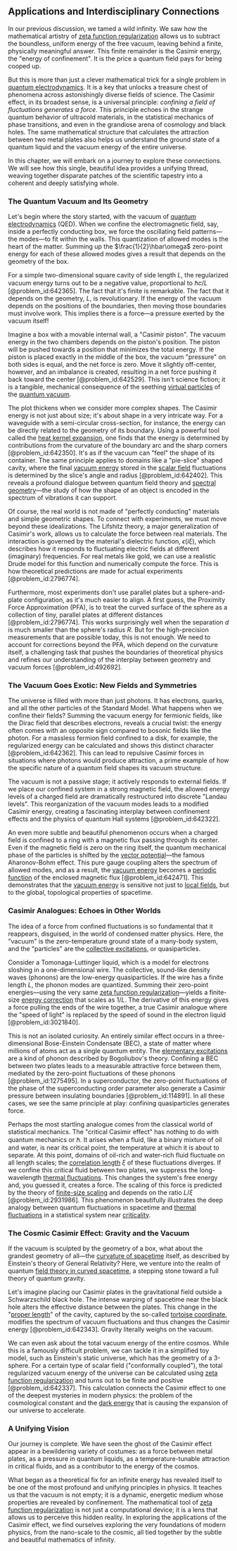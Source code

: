 ## Applications and Interdisciplinary Connections

In our previous discussion, we tamed a wild infinity. We saw how the mathematical artistry of [zeta function regularization](@article_id:172224) allows us to subtract the boundless, uniform energy of the free vacuum, leaving behind a finite, physically meaningful answer. This finite remainder is the Casimir energy, the "energy of confinement". It is the price a quantum field pays for being cooped up.

But this is more than just a clever mathematical trick for a single problem in [quantum electrodynamics](@article_id:153707). It is a key that unlocks a treasure chest of phenomena across astonishingly diverse fields of science. The Casimir effect, in its broadest sense, is a universal principle: *confining a field of fluctuations generates a force*. This principle echoes in the strange quantum behavior of ultracold materials, in the statistical mechanics of phase transitions, and even in the grandiose arena of cosmology and black holes. The same mathematical structure that calculates the attraction between two metal plates also helps us understand the ground state of a quantum liquid and the vacuum energy of the entire universe.

In this chapter, we will embark on a journey to explore these connections. We will see how this single, beautiful idea provides a unifying thread, weaving together disparate patches of the scientific tapestry into a coherent and deeply satisfying whole.

### The Quantum Vacuum and Its Geometry

Let's begin where the story started, with the vacuum of [quantum electrodynamics](@article_id:153707) (QED). When we confine the electromagnetic field, say, inside a perfectly conducting box, we force the oscillating field patterns—the modes—to fit within the walls. This quantization of allowed modes is the heart of the matter. Summing up the $\frac{1}{2}\hbar\omega$ zero-point energy for each of these allowed modes gives a result that depends on the geometry of the box.

For a simple two-dimensional square cavity of side length $L$, the regularized vacuum energy turns out to be a negative value, proportional to $\hbar c / L$ [@problem_id:642365]. The fact that it's finite is remarkable. The fact that it depends on the geometry, $L$, is revolutionary. If the energy of the vacuum depends on the positions of the boundaries, then moving those boundaries must involve work. This implies there is a force—a pressure exerted by the vacuum itself!

Imagine a box with a movable internal wall, a "Casimir piston". The vacuum energy in the two chambers depends on the piston's position. The piston will be pushed towards a position that minimizes the total energy. If the piston is placed exactly in the middle of the box, the vacuum "pressure" on both sides is equal, and the net force is zero. Move it slightly off-center, however, and an imbalance is created, resulting in a net force pushing it back toward the center [@problem_id:642529]. This isn't science fiction; it is a tangible, mechanical consequence of the seething [virtual particles](@article_id:147465) of the [quantum vacuum](@article_id:155087).

The plot thickens when we consider more complex shapes. The Casimir energy is not just about size; it's about shape in a very intricate way. For a waveguide with a semi-circular cross-section, for instance, the energy can be directly related to the geometry of its boundary. Using a powerful tool called the [heat kernel expansion](@article_id:182791), one finds that the energy is determined by contributions from the curvature of the boundary arc and the sharp corners [@problem_id:642350]. It's as if the vacuum can "feel" the shape of its container. The same principle applies to domains like a "pie-slice" shaped cavity, where the final [vacuum energy](@article_id:154573) stored in the [scalar field](@article_id:153816) fluctuations is determined by the slice's angle and radius [@problem_id:642402]. This reveals a profound dialogue between quantum field theory and [spectral geometry](@article_id:185966)—the study of how the shape of an object is encoded in the spectrum of vibrations it can support.

Of course, the real world is not made of "perfectly conducting" materials and simple geometric shapes. To connect with experiments, we must move beyond these idealizations. The Lifshitz theory, a major generalization of Casimir's work, allows us to calculate the force between real materials. The interaction is governed by the material's dielectric function, $\epsilon(i\xi)$, which describes how it responds to fluctuating electric fields at different (imaginary) frequencies. For real metals like gold, we can use a realistic Drude model for this function and numerically compute the force. This is how theoretical predictions are made for actual experiments [@problem_id:2796774].

Furthermore, most experiments don't use parallel plates but a sphere-and-plate configuration, as it's much easier to align. A first guess, the Proximity Force Approximation (PFA), is to treat the curved surface of the sphere as a collection of tiny, parallel plates at different distances [@problem_id:2796774]. This works surprisingly well when the separation $d$ is much smaller than the sphere's radius $R$. But for the high-precision measurements that are possible today, this is not enough. We need to account for corrections beyond the PFA, which depend on the curvature itself, a challenging task that pushes the boundaries of theoretical physics and refines our understanding of the interplay between geometry and vacuum forces [@problem_id:492692].

### The Vacuum Goes Exotic: New Fields and Symmetries

The universe is filled with more than just photons. It has electrons, quarks, and all the other particles of the Standard Model. What happens when we confine their fields? Summing the vacuum energy for fermionic fields, like the Dirac field that describes electrons, reveals a crucial twist: the energy often comes with an opposite sign compared to bosonic fields like the photon. For a massless fermion field confined to a disk, for example, the regularized energy can be calculated and shows this distinct character [@problem_id:642362]. This can lead to repulsive Casimir forces in situations where photons would produce attraction, a prime example of how the specific nature of a quantum field shapes its vacuum structure.

The vacuum is not a passive stage; it actively responds to external fields. If we place our confined system in a strong magnetic field, the allowed energy levels of a charged field are dramatically restructured into discrete "Landau levels". This reorganization of the vacuum modes leads to a modified Casimir energy, creating a fascinating interplay between confinement effects and the physics of quantum Hall systems [@problem_id:642322].

An even more subtle and beautiful phenomenon occurs when a charged field is confined to a ring with a magnetic flux passing through its center. Even if the magnetic field is zero on the ring itself, the quantum mechanical phase of the particles is shifted by the [vector potential](@article_id:153148)—the famous Aharonov-Bohm effect. This pure gauge coupling alters the spectrum of allowed modes, and as a result, the [vacuum energy](@article_id:154573) becomes a [periodic function](@article_id:197455) of the enclosed magnetic flux [@problem_id:642471]. This demonstrates that the [vacuum energy](@article_id:154573) is sensitive not just to [local fields](@article_id:195223), but to the global, topological properties of spacetime.

### Casimir Analogues: Echoes in Other Worlds

The idea of a force from confined fluctuations is so fundamental that it reappears, disguised, in the world of condensed matter physics. Here, the "vacuum" is the zero-temperature ground state of a many-body system, and the "particles" are the [collective excitations](@article_id:144532), or quasiparticles.

Consider a Tomonaga-Luttinger liquid, which is a model for electrons sloshing in a one-dimensional wire. The collective, sound-like density waves (phonons) are the low-energy quasiparticles. If the wire has a finite length $L$, the phonon modes are quantized. Summing their zero-point energies—using the very same [zeta function regularization](@article_id:172224)—yields a finite-size [energy correction](@article_id:197776) that scales as $1/L$. The derivative of this energy gives a force pulling the ends of the wire together, a true Casimir analogue where the "speed of light" is replaced by the speed of sound in the electron liquid [@problem_id:3021840].

This is not an isolated curiosity. An entirely similar effect occurs in a three-dimensional Bose-Einstein Condensate (BEC), a state of matter where millions of atoms act as a single quantum entity. The [elementary excitations](@article_id:140365) are a kind of phonon described by Bogoliubov's theory. Confining a BEC between two plates leads to a measurable attractive force between them, mediated by the zero-point fluctuations of these phonons [@problem_id:1275495]. In a superconductor, the zero-point fluctuations of the phase of the superconducting order parameter also generate a Casimir pressure between insulating boundaries [@problem_id:114891]. In all these cases, we see the same principle at play: confining quasiparticles generates force.

Perhaps the most startling analogue comes from the classical world of statistical mechanics. The "critical Casimir effect" has nothing to do with quantum mechanics or $\hbar$. It arises when a fluid, like a binary mixture of oil and water, is near its critical point, the temperature at which it is about to separate. At this point, domains of oil-rich and water-rich fluid fluctuate on all length scales; the [correlation length](@article_id:142870) $\xi$ of these fluctuations diverges. If we confine this critical fluid between two plates, we suppress the long-wavelength [thermal fluctuations](@article_id:143148). This changes the system's free energy and, you guessed it, creates a force. The scaling of this force is predicted by the theory of [finite-size scaling](@article_id:142458) and depends on the ratio $L/\xi$ [@problem_id:2931986]. This phenomenon beautifully illustrates the deep analogy between quantum fluctuations in spacetime and [thermal fluctuations](@article_id:143148) in a statistical system near [criticality](@article_id:160151).

### The Cosmic Casimir Effect: Gravity and the Vacuum

If the vacuum is sculpted by the geometry of a box, what about the grandest geometry of all—the [curvature of spacetime](@article_id:188986) itself, as described by Einstein's theory of General Relativity? Here, we venture into the realm of quantum [field theory in curved spacetime](@article_id:154362), a stepping stone toward a full theory of quantum gravity.

Let's imagine placing our Casimir plates in the gravitational field outside a Schwarzschild black hole. The intense warping of spacetime near the black hole alters the effective distance between the plates. This change in the "[proper length](@article_id:179740)" of the cavity, captured by the so-called [tortoise coordinate](@article_id:161627), modifies the spectrum of vacuum fluctuations and thus changes the Casimir energy [@problem_id:642343]. Gravity literally weighs on the vacuum.

We can even ask about the total vacuum energy of the entire cosmos. While this is a famously difficult problem, we can tackle it in a simplified toy model, such as Einstein's static universe, which has the geometry of a 3-sphere. For a certain type of scalar field ("conformally coupled"), the total regularized vacuum energy of the universe can be calculated using [zeta function regularization](@article_id:172224) and turns out to be finite and positive [@problem_id:642337]. This calculation connects the Casimir effect to one of the deepest mysteries in modern physics: the problem of the cosmological constant and the [dark energy](@article_id:160629) that is causing the expansion of our universe to accelerate.

### A Unifying Vision

Our journey is complete. We have seen the ghost of the Casimir effect appear in a bewildering variety of costumes: as a force between metal plates, as a pressure in quantum liquids, as a temperature-tunable attraction in critical fluids, and as a contributor to the energy of the cosmos.

What began as a theoretical fix for an infinite energy has revealed itself to be one of the most profound and unifying principles in physics. It teaches us that the vacuum is not empty; it is a dynamic, energetic medium whose properties are revealed by confinement. The mathematical tool of [zeta function regularization](@article_id:172224) is not just a computational device; it is a lens that allows us to perceive this hidden reality. In exploring the applications of the Casimir effect, we find ourselves exploring the very foundations of modern physics, from the nano-scale to the cosmic, all tied together by the subtle and beautiful mathematics of infinity.